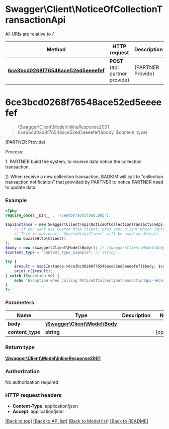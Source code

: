 # Swagger\Client\NoticeOfCollectionTransactionApi

All URIs are relative to */*

Method | HTTP request | Description
------------- | ------------- | -------------
[**6ce3bcd0268f76548ace52ed5eeeefef**](NoticeOfCollectionTransactionApi.md#6ce3bcd0268f76548ace52ed5eeeefef) | **POST** (api partner provide) | (PARTNER Provide)

# **6ce3bcd0268f76548ace52ed5eeeefef**
> \Swagger\Client\Model\InlineResponse2001 6ce3bcd0268f76548ace52ed5eeeefef($body, $content_type)

(PARTNER Provide)

<p>Process:</p>                 <p>1. PARTNER build the system, to receive data notice the collection transaction.</p>                 <p>2. When receive a new collection transaction, BAOKIM will call to “collection transaction notification” that provided by PARTNER to notice PARTNER need to update data.</p>

### Example
```php
<?php
require_once(__DIR__ . '/vendor/autoload.php');

$apiInstance = new Swagger\Client\Api\NoticeOfCollectionTransactionApi(
    // If you want use custom http client, pass your client which implements `GuzzleHttp\ClientInterface`.
    // This is optional, `GuzzleHttp\Client` will be used as default.
    new GuzzleHttp\Client()
);
$body = new \Swagger\Client\Model\Body(); // \Swagger\Client\Model\Body | 
$content_type = "content_type_example"; // string | 

try {
    $result = $apiInstance->6ce3bcd0268f76548ace52ed5eeeefef($body, $content_type);
    print_r($result);
} catch (Exception $e) {
    echo 'Exception when calling NoticeOfCollectionTransactionApi->6ce3bcd0268f76548ace52ed5eeeefef: ', $e->getMessage(), PHP_EOL;
}
?>
```

### Parameters

Name | Type | Description  | Notes
------------- | ------------- | ------------- | -------------
 **body** | [**\Swagger\Client\Model\Body**](../Model/Body.md)|  |
 **content_type** | **string**|  | [optional]

### Return type

[**\Swagger\Client\Model\InlineResponse2001**](../Model/InlineResponse2001.md)

### Authorization

No authorization required

### HTTP request headers

 - **Content-Type**: application/json
 - **Accept**: application/json

[[Back to top]](#) [[Back to API list]](../../README.md#documentation-for-api-endpoints) [[Back to Model list]](../../README.md#documentation-for-models) [[Back to README]](../../README.md)

